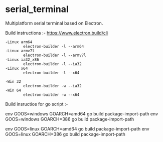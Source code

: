 # serial_terminal
Multiplatform serial terminal based on Electron. 



Build instructions :- https://www.electron.build/cli

	-Linux arm64
			electron-builder -l --arm64
	-Linux armv7l
			electron-builder -l --armv7l
	-Linux ia32_x86
			electron-builder -l --ia32
	-Linux x64
			electron-builder -l --x64

	-Win 32
			electron-builder -w --ia32
	-Win 64
			electron-builder -w --x64


Build insructios for go script :- 

env GOOS=windows GOARCH=amd64 go build package-import-path
env GOOS=windows GOARCH=386 go build package-import-path

env GOOS=linux GOARCH=amd64 go build package-import-path
env GOOS=linux GOARCH=386 go build package-import-path
